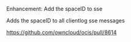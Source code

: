  Enhancement: Add the spaceID to sse

 Adds the spaceID to all clientlog sse messages

 https://github.com/owncloud/ocis/pull/8614
